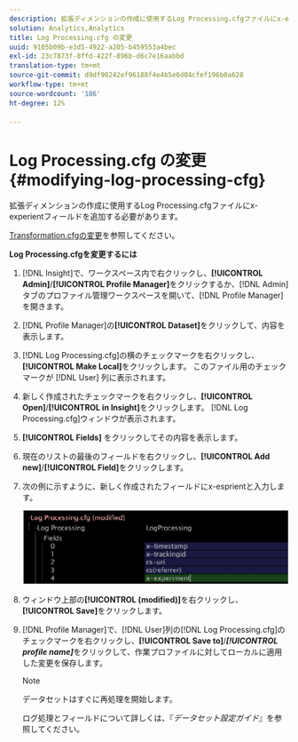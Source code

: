 ```yaml
---
description: 拡張ディメンションの作成に使用するLog Processing.cfgファイルにx-experientフィールドを追加する必要があります。
solution: Analytics,Analytics
title: Log Processing.cfg の変更
uuid: 9105b09b-e3d5-4922-a205-b459553a4bec
exl-id: 23c7873f-8ffd-422f-896b-d6c7e16aabbd
translation-type: tm+mt
source-git-commit: d9df90242ef96188f4e4b5e6d04cfef196b0a628
workflow-type: tm+mt
source-wordcount: '186'
ht-degree: 12%

---
```


# Log Processing.cfg の変更{#modifying-log-processing-cfg}

拡張ディメンションの作成に使用するLog Processing.cfgファイルにx-experientフィールドを追加する必要があります。

[Transformation.cfgの変更](../../../home/c-undst-ctrld-exp/c-vw-rslts/t-mod-trfmtn.md#task-d61b02853a82492c9a76e3c5fe8a3fb6)を参照してください。

**Log Processing.cfgを変更するには**

1. [!DNL Insight]で、ワークスペース内で右クリックし、**[!UICONTROL Admin]**/**[!UICONTROL Profile Manager]**&#x200B;をクリックするか、[!DNL Admin]タブのプロファイル管理ワークスペースを開いて、[!DNL Profile Manager]を開きます。
1. [!DNL Profile Manager]の&#x200B;**[!UICONTROL Dataset]**&#x200B;をクリックして、内容を表示します。
1. [!DNL Log Processing.cfg]の横のチェックマークを右クリックし、**[!UICONTROL Make Local]**&#x200B;をクリックします。 このファイル用のチェックマークが [!DNL User] 列に表示されます。
1. 新しく作成されたチェックマークを右クリックし、**[!UICONTROL Open]**/**[!UICONTROL in Insight]**&#x200B;をクリックします。 [!DNL Log Processing.cfg]ウィンドウが表示されます。
1. **[!UICONTROL Fields]** をクリックしてその内容を表示します。
1. 現在のリストの最後のフィールドを右クリックし、**[!UICONTROL Add new]**/**[!UICONTROL Field]**&#x200B;をクリックします。
1. 次の例に示すように、新しく作成されたフィールドにx-esprientと入力します。

   ![ステップ情報](assets/logprocessing.png)

1. ウィンドウ上部の&#x200B;**[!UICONTROL (modified)]**&#x200B;を右クリックし、**[!UICONTROL Save]**&#x200B;をクリックします。
1. [!DNL Profile Manager]で、[!DNL User]列の[!DNL Log Processing.cfg]のチェックマークを右クリックし、**[!UICONTROL Save to]**/***[!UICONTROL profile name]***&#x200B;をクリックして、作業プロファイルに対してローカルに適用した変更を保存します。

   >[!NOTE]
   >
   >データセットはすぐに再処理を開始します。

   ログ処理とフィールドについて詳しくは、『*データセット設定ガイド*』を参照してください。
